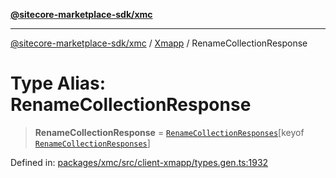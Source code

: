 [**@sitecore-marketplace-sdk/xmc**](../../../../README.md)

***

[@sitecore-marketplace-sdk/xmc](../../../../README.md) / [Xmapp](../README.md) / RenameCollectionResponse

# Type Alias: RenameCollectionResponse

> **RenameCollectionResponse** = [`RenameCollectionResponses`](RenameCollectionResponses.md)\[keyof [`RenameCollectionResponses`](RenameCollectionResponses.md)\]

Defined in: [packages/xmc/src/client-xmapp/types.gen.ts:1932](https://github.com/Sitecore/marketplace-sdk/blob/main/packages/xmc/src/client-xmapp/types.gen.ts#L1932)
